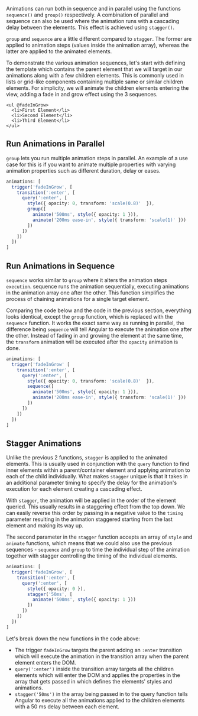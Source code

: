 Animations can run both in sequence and in parallel using the functions `sequence()` and `group()` respectively. A combination of parallel and sequence can also be used where the animation runs with a cascading delay between the elements. This effect is achieved using `stagger()`.

`group` and `sequence` are a little different compared to `stagger`. The former are applied to animation steps (values inside the animation array), whereas the latter are applied to the animated elements.

To demonstrate the various animation sequences, let's start with defining the template which contains the parent element that we will target in our animations along with a few children elements. This is commonly used in lists or grid-like components containing multiple same or similar children elements. For simplicity, we will animate the children elements entering the view, adding a fade in and grow effect using the 3 sequences.

```markup
<ul @fadeInGrow>
  <li>First Element</li>
  <li>Second Element</li>
  <li>Third Element</li>
</ul>
```

## Run Animations in Parallel

`group` lets you run multiple animation steps in parallel. An example of a use case for this is if you want to animate multiple properties with varying animation properties such as different duration, delay or eases.

```typescript
animations: [
  trigger('fadeInGrow', [
    transition(':enter', [
      query(':enter', [
        style({ opacity: 0, transform: 'scale(0.8)'  }),
        group([
          animate('500ms', style({ opacity: 1 })),
          animate('200ms ease-in', style({ transform: 'scale(1)' }))
        ])
      ])
    ])
  ])
]
```

## Run Animations in Sequence

`sequence` works similar to `group` where it alters the animation steps `execution`. sequence runs the animation sequentially, executing animations in the animation array one after the other. This function simplifies the process of chaining animations for a single target element.

Comparing the code below and the code in the previous section, everything looks identical, except the `group` function, which is replaced with the `sequence` function. It works the exact same way as running in parallel, the difference being `sequence` will tell Angular to execute the animation one after the other. Instead of fading in and growing the element at the same time, the `transform` animation will be executed after the `opacity` animation is done.

```typescript
animations: [
  trigger('fadeInGrow' [
    transition(':enter', [
      query(':enter', [
        style({ opacity: 0, transform: 'scale(0.8)'  }),
        sequence([
          animate('500ms', style({ opacity: 1 })),
          animate('200ms ease-in', style({ transform: 'scale(1)' }))
        ])
      ])
    ])
  ])
]
```

## Stagger Animations

Unlike the previous 2 functions, `stagger` is applied to the animated elements. This is usually used in conjunction with the `query` function to find inner elements within a parent/container element and applying animation to each of the child individually. What makes `stagger` unique is that it takes in an additional parameter timing to specify the delay for the animation's execution for each element creating a cascading effect.

With `stagger`, the animation will be applied in the order of the element queried. This usually results in a staggering effect from the top down. We can easily reverse this order by passing in a negative value to the `timing` parameter resulting in the animation staggered starting from the last element and making its way up.

The second parameter in the `stagger` function accepts an array of `style` and `animate` functions, which means that we could also use the previous sequences - `sequence` and `group` to time the individual step of the animation together with stagger controlling the timing of the individual elements.

```typescript
animations: [
  trigger('fadeInGrow', [
    transition(':enter', [
      query(':enter', [
        style({ opacity: 0 }),
        stagger('50ms', [
          animate('500ms', style({ opacity: 1 }))
        ])
      ])
    ])
  ])
]
```

Let's break down the new functions in the code above:

- The trigger `fadeInGrow` targets the parent adding an `:enter` transition which will execute the animation in the transition array when the parent element enters the DOM.
- `query(':enter')` inside the transition array targets all the children elements which will enter the DOM and applies the properties in the array that gets passed in which defines the elements' styles and animations.
- `stagger('50ms')` in the array being passed in to the query function tells Angular to execute all the animations applied to the children elements with a 50 ms delay between each element.
